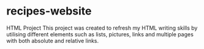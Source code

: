 # recipes-website
HTML Project
This project was created to refresh my HTML writing skills by utilising different elements such as lists, pictures, links and multiple pages with both absolute and relative links.